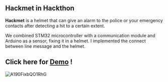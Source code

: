 ## Hackmet in Hackthon

**Hackmet** is a helmet that can give an alarm to the police or your emergency contacts after detecting a hit to a certain extent. 

We combined STM32 microcontroller with a communication module and Arduino as a sensor, fixing it in a helmet. I implemented the connect between
line message and the helmet.

## Click here for [Demo](https:/https://line.me/R/ti/p/@145ikudc?from=page&accountId=145ikudc&searchId=145ikudc&pluginSlug=media&pluginId=479942983927488&itemId=0/) !

![A190FixbQO1RhG](https://hackmd.io/_uploads/HyLACZny0.jpg)

